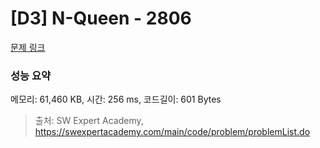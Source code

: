 # [D3] N-Queen - 2806 

[문제 링크](https://swexpertacademy.com/main/code/problem/problemDetail.do?contestProbId=AV7GKs06AU0DFAXB) 

### 성능 요약

메모리: 61,460 KB, 시간: 256 ms, 코드길이: 601 Bytes



> 출처: SW Expert Academy, https://swexpertacademy.com/main/code/problem/problemList.do
